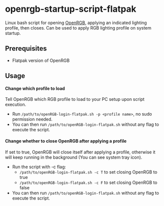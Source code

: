 # openrgb-startup-script-flatpak
Linux bash script for opening [OpenRGB](https://openrgb.org/), applying an indicated lighting profile, then closes. Can be used to apply RGB lighting profile on system startup.

## Prerequisites
* Flatpak version of OpenRGB

## Usage
#### Change which profile to load
Tell OpenRGB which RGB profile to load to your PC setup upon script execution.
* Run ```/path/to/openRGB-login-flatpak.sh -p <profile name>```, no sudo permission needed.
* You can then run `/path/to/openRGB-login-flatpak.sh` without any flag to execute the script.

#### Change whether to close OpenRGB after applying a profile
If set to true, OpenRGB will close itself after applying a profile, otherwise it will keep running in the background (You can see system tray icon).
* Run the script with -c flag:
  *   ```/path/to/openRGB-login-flatpak.sh -c T``` to set closing OpenRGB to true
  *   ```/path/to/openRGB-login-flatpak.sh -c F``` to set closing OpenRGB to false
* You can then run `/path/to/openRGB-login-flatpak.sh` without any flag to execute the script.

